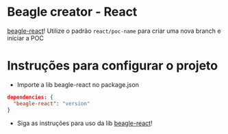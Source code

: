 # Beagle creator - React
[beagle-react](https://github.com/ZupIT/beagle-react)!
Utilize o padrão `react/poc-name` para criar uma nova branch e iniciar a POC

# Instruções para configurar o projeto
- Importe a lib beagle-react no package.json
```json
dependencies: {
  "beagle-react": "version"
}
```

- Siga as instruções para uso da lib [beagle-react](https://github.com/ZupIT/beagle-react)!